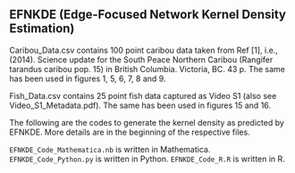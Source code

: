 ## EFNKDE (Edge-Focused Network Kernel Density Estimation)

Caribou_Data.csv contains 100 point caribou data taken from Ref [1], i.e., (2014). Science update for the South Peace Northern Caribou (Rangifer tarandus caribou pop. 15) in British Columbia. Victoria, BC. 43 p. The same has been used in figures 1, 5, 6, 7, 8 and 9.

Fish_Data.csv contains 25 point fish data captured as Video S1 (also see Video_S1_Metadata.pdf). The same has been used in figures 15 and 16.

The following are the codes  to generate the kernel density as predicted by EFNKDE. More details are in the beginning of the respective files.

`EFNKDE_Code_Mathematica.nb` is written in Mathematica.
`EFNKDE_Code_Python.py` is written in Python.
`EFNKDE_Code_R.R` is written in R.

